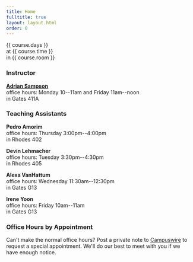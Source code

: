 ```yaml
---
title: Home
fulltitle: true
layout: layout.html
order: 0
---
```

{{ course.days }}  
at {{ course.time }}  
in {{ course.room }}

### Instructor

[**Adrian Sampson**][adrian]  
office hours: Monday 10--11am and Friday 11am--noon  
in Gates 411A

### Teaching Assistants

**Pedro Amorim**   
office hours: Thursday 3:00pm--4:00pm   
in Rhodes 402

**Devin Lehmacher**   
office hours: Tuesday 3:30pm--4:30pm   
in Rhodes 405

**Alexa VanHattum**  
office hours: Wednesday 11:30am--12:30pm  
in Gates G13

**Irene Yoon**  
office hours: Friday 10am--11am  
in Gates G13

### Office Hours by Appointment

Can't make the normal office hours? Post a private note to [Campuswire][cw] to request a special appointment.
We'll do our best to meet with you if we have enough notice.

[adrian]: http://www.cs.cornell.edu/~asampson/
[cw]: https://campuswire.com/c/G8507B91A
